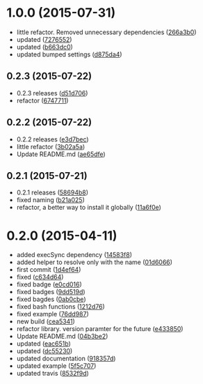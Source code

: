 <a name="1.0.0"></a>
# 1.0.0 (2015-07-31)


* little refactor. Removed unnecessary dependencies
 ([266a3b0](https://github.com/kikobeats/force-require/commit/266a3b0))
* updated
 ([7276552](https://github.com/kikobeats/force-require/commit/7276552))
* updated
 ([b663dc0](https://github.com/kikobeats/force-require/commit/b663dc0))
* updated bumped settings
 ([d875da4](https://github.com/kikobeats/force-require/commit/d875da4))



<a name="0.2.3"></a>
## 0.2.3 (2015-07-22)


* 0.2.3 releases
 ([d51d706](https://github.com/kikobeats/force-require/commit/d51d706))
* refactor
 ([6747711](https://github.com/kikobeats/force-require/commit/6747711))



<a name="0.2.2"></a>
## 0.2.2 (2015-07-22)


* 0.2.2 releases
 ([e3d7bec](https://github.com/kikobeats/force-require/commit/e3d7bec))
* little refactor
 ([3b02a5a](https://github.com/kikobeats/force-require/commit/3b02a5a))
* Update README.md
 ([ae65dfe](https://github.com/kikobeats/force-require/commit/ae65dfe))



<a name="0.2.1"></a>
## 0.2.1 (2015-07-21)


* 0.2.1 releases
 ([58694b8](https://github.com/kikobeats/force-require/commit/58694b8))
* fixed naming
 ([b21a025](https://github.com/kikobeats/force-require/commit/b21a025))
* refactor, a better way to install it globally
 ([11a6f0e](https://github.com/kikobeats/force-require/commit/11a6f0e))



<a name="0.2.0"></a>
# 0.2.0 (2015-04-11)


* added execSync dependency
 ([14583f8](https://github.com/kikobeats/force-require/commit/14583f8))
* added helper to resolve only with the name
 ([01d6066](https://github.com/kikobeats/force-require/commit/01d6066))
* first commit
 ([1d4ef64](https://github.com/kikobeats/force-require/commit/1d4ef64))
* fixed
 ([c634d64](https://github.com/kikobeats/force-require/commit/c634d64))
* fixed badge
 ([e0cd016](https://github.com/kikobeats/force-require/commit/e0cd016))
* fixed badges
 ([9dd519d](https://github.com/kikobeats/force-require/commit/9dd519d))
* fixed bagdes
 ([0ab0cbe](https://github.com/kikobeats/force-require/commit/0ab0cbe))
* fixed bash functions
 ([1212d76](https://github.com/kikobeats/force-require/commit/1212d76))
* fixed example
 ([76dd987](https://github.com/kikobeats/force-require/commit/76dd987))
* new build
 ([cea5341](https://github.com/kikobeats/force-require/commit/cea5341))
* refactor library. version paramter for the future
 ([e433850](https://github.com/kikobeats/force-require/commit/e433850))
* Update README.md
 ([04b3be2](https://github.com/kikobeats/force-require/commit/04b3be2))
* updated
 ([eac651b](https://github.com/kikobeats/force-require/commit/eac651b))
* updated
 ([dc55230](https://github.com/kikobeats/force-require/commit/dc55230))
* updated documentation
 ([918357d](https://github.com/kikobeats/force-require/commit/918357d))
* updated example
 ([5f5c707](https://github.com/kikobeats/force-require/commit/5f5c707))
* updated travis
 ([8532f9d](https://github.com/kikobeats/force-require/commit/8532f9d))



